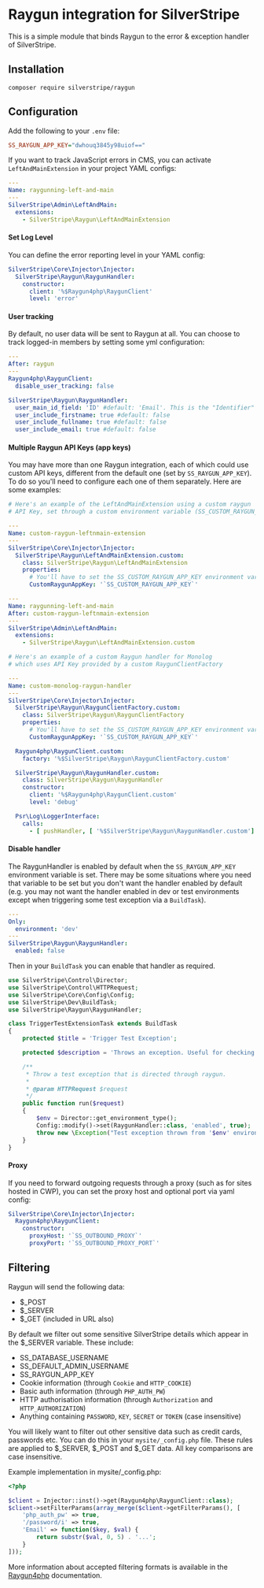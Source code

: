 # Raygun integration for SilverStripe

This is a simple module that binds Raygun to the error & exception handler of SilverStripe.

## Installation

```
composer require silverstripe/raygun
```

## Configuration

Add the following to your `.env` file:

```ini
SS_RAYGUN_APP_KEY="dwhouq3845y98uiof=="
```

If you want to track JavaScript errors in CMS, you can activate `LeftAndMainExtension` in your project YAML configs:

```yml
---
Name: raygunning-left-and-main
---
SilverStripe\Admin\LeftAndMain:
  extensions:
    - SilverStripe\Raygun\LeftAndMainExtension
```

#### Set Log Level

You can define the error reporting level in your YAML config:

```yml
SilverStripe\Core\Injector\Injector:
  SilverStripe\Raygun\RaygunHandler:
    constructor:
      client: '%$Raygun4php\RaygunClient'
      level: 'error'
```

#### User tracking

By default, no user data will be sent to Raygun at all. You can choose to track logged-in members by setting some yml configuration:

```yml
---
After: raygun
---
Raygun4php\RaygunClient:
  disable_user_tracking: false

SilverStripe\Raygun\RaygunHandler:
  user_main_id_field: 'ID' #default: 'Email'. This is the "Identifier" in the Raygun app.
  user_include_firstname: true #default: false
  user_include_fullname: true #default: false
  user_include_email: true #default: false
```

#### Multiple Raygun API Keys (app keys)

You may have more than one Raygun integration, each of which could use custom API keys, different
from the default one (set by `SS_RAYGUN_APP_KEY`). To do so you'll need to configure each one of them separately. Here are some examples:

```yml
# Here's an example of the LeftAndMainExtension using a custom raygun
# API Key, set through a custom environment variable (SS_CUSTOM_RAYGUN_APP_KEY)

---
Name: custom-raygun-leftnmain-extension
---
SilverStripe\Core\Injector\Injector:
  SilverStripe\Raygun\LeftAndMainExtension.custom:
    class: SilverStripe\Raygun\LeftAndMainExtension
    properties:
      # You'll have to set the SS_CUSTOM_RAYGUN_APP_KEY environment var
      CustomRaygunAppKey: '`SS_CUSTOM_RAYGUN_APP_KEY`'

---
Name: raygunning-left-and-main
After: custom-raygun-leftnmain-extension
---
SilverStripe\Admin\LeftAndMain:
  extensions:
    - SilverStripe\Raygun\LeftAndMainExtension.custom
```

```yml
# Here's an example of a custom Raygun handler for Monolog
# which uses API Key provided by a custom RaygunClientFactory

---
Name: custom-monolog-raygun-handler
---
SilverStripe\Core\Injector\Injector:
  SilverStripe\Raygun\RaygunClientFactory.custom:
    class: SilverStripe\Raygun\RaygunClientFactory
    properties:
      # You'll have to set the SS_CUSTOM_RAYGUN_APP_KEY environment var
      CustomRaygunAppKey: '`SS_CUSTOM_RAYGUN_APP_KEY`'

  Raygun4php\RaygunClient.custom:
    factory: '%$SilverStripe\Raygun\RaygunClientFactory.custom'

  SilverStripe\Raygun\RaygunHandler.custom:
    class: SilverStripe\Raygun\RaygunHandler
    constructor:
      client: '%$Raygun4php\RaygunClient.custom'
      level: 'debug'

  Psr\Log\LoggerInterface:
    calls:
      - [ pushHandler, [ '%$SilverStripe\Raygun\RaygunHandler.custom'] ]
```

#### Disable handler

The RaygunHandler is enabled by default when the `SS_RAYGUN_APP_KEY` environment variable is set. There may be some situations where you need that variable to be set but you don't want the handler enabled by default (e.g. you may not want the handler enabled in dev or test environments except when triggering some test exception via a `BuildTask`).

```yml
---
Only:
  environment: 'dev'
---
SilverStripe\Raygun\RaygunHandler:
  enabled: false
```

Then in your `BuildTask` you can enable that handler as required.

```php
use SilverStripe\Control\Director;
use SilverStripe\Control\HTTPRequest;
use SilverStripe\Core\Config\Config;
use SilverStripe\Dev\BuildTask;
use SilverStripe\Raygun\RaygunHandler;

class TriggerTestExtensionTask extends BuildTask
{
    protected $title = 'Trigger Test Exception';

    protected $description = 'Throws an exception. Useful for checking raygun integration is working as expected.';

    /**
     * Throw a test exception that is directed through raygun.
     *
     * @param HTTPRequest $request
     */
    public function run($request)
    {
        $env = Director::get_environment_type();
        Config::modify()->set(RaygunHandler::class, 'enabled', true);
        throw new \Exception("Test exception thrown from '$env' environment.");
    }
}
```

#### Proxy

If you need to forward outgoing requests through a proxy (such as for sites hosted in CWP), you can set the proxy host and optional port via yaml config:

```yml
SilverStripe\Core\Injector\Injector:
  Raygun4php\RaygunClient:
    constructor:
      proxyHost: '`SS_OUTBOUND_PROXY`'
      proxyPort: '`SS_OUTBOUND_PROXY_PORT`'
```

## Filtering

Raygun will send the following data:

- $_POST
- $_SERVER
- $_GET (included in URL also)

By default we filter out some sensitive SilverStripe details which appear in the $_SERVER variable. These include:

- SS_DATABASE_USERNAME
- SS_DEFAULT_ADMIN_USERNAME
- SS_RAYGUN_APP_KEY
- Cookie information (through `Cookie` and `HTTP_COOKIE`)
- Basic auth information (through `PHP_AUTH_PW`)
- HTTP authorisation information (through `Authorization` and `HTTP_AUTHORIZATION`)
- Anything containing `PASSWORD`, `KEY`, `SECRET` or `TOKEN` (case insensitive)

You will likely want to filter out other sensitive data such as credit cards, passwords etc. You can do this in your `mysite/_config.php` file. These rules are applied to $_SERVER, $_POST and $_GET data. All key comparisons are case insensitive.

Example implementation in mysite/_config.php:

```php
<?php

$client = Injector::inst()->get(Raygun4php\RaygunClient::class);
$client->setFilterParams(array_merge($client->getFilterParams(), [
    'php_auth_pw' => true,
    '/password/i' => true,
	'Email' => function($key, $val) {
        return substr($val, 0, 5) . '...';
    }
]));
```

More information about accepted filtering formats is available
in the [Raygun4php](https://github.com/MindscapeHQ/raygun4php) documentation.
